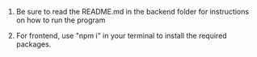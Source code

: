 1. Be sure to read the README.md in the backend folder for instructions on how to run the program

2. For frontend, use "npm i" in your terminal to install the required packages.